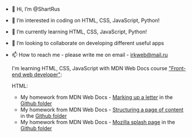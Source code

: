 - 👋 Hi, I’m @ShartRus
- 👀 I’m interested in coding on HTML, CSS, JavaScript, Python!
- 🌱 I’m currently learning HTML, CSS, JavaScript, Python!
- 💞️ I’m looking to collaborate on developing different useful apps
- 📫 How to reach me - please write me on email - irkweb@mail.ru

    <p>I'm learning HTML, CSS, JavaScript with MDN Web Docs course <a href="https://developer.mozilla.org/en-US/docs/Learn/Front-end_web_developer" title="Front-end web developer">"Front-end web developer"</a>:
    <p>HTML:
        <ul>
            <li>My homework from MDN Web Docs - <a href="https://developer.mozilla.org/ru/docs/Learn/HTML/Introduction_to_HTML/Marking_up_a_letter" title="Marking up a letter">Marking up a letter</a> in the <a href="https://github.com/ShartRus/ShartRus/tree/main/Marking%20up%20a%20letter" title="Github folder">Github folder</a>
            </li>
            <li>My homework from MDN Web Docs - <a href="https://developer.mozilla.org/ru/docs/Learn/HTML/Introduction_to_HTML/Structuring_a_page_of_content" title="Structuring a page of content">Structuring a page of content</a>  in the <a href="https://github.com/ShartRus/ShartRus/tree/main/Structuring%20a%20page%20of%20content" title="Github folder">Github folder</a>
            </li>
            <li>My homework from MDN Web Docs - <a href="https://developer.mozilla.org/en-US/docs/Learn/HTML/Multimedia_and_embedding/Mozilla_splash_page" title="Mozilla splash page">Mozilla splash page</a>  in the <a href="https://github.com/ShartRus/ShartRus/tree/main/Mozilla%20splash%20page" title="Github folder">Github folder</a>
            </li>            
        </ul>
